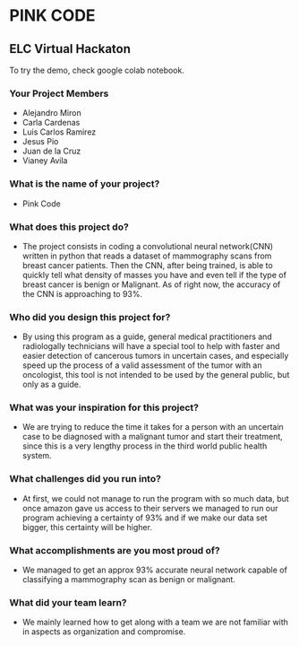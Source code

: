 # PINK CODE
## ELC Virtual Hackaton

To try the demo, check google colab notebook.

### Your Project Members

  - Alejandro Miron
  - Carla Cardenas
  - Luis Carlos Ramirez
  - Jesus Pio
  - Juan de la Cruz
  - Vianey Avila

### What is the name of your project?    

  - Pink Code
  
### What does this project do?

  - The project consists in coding a convolutional neural network(CNN) written in python that reads a dataset of mammography scans from breast cancer patients. Then the CNN, after being trained, is able to quickly tell what density of masses you have and even tell if the type of breast cancer is benign or Malignant.
As of right now, the accuracy of the CNN is approaching to 93%.

### Who did you design this project for?

  - By using this program as a guide, general medical practitioners and radiologally technicians will have a special tool to help with faster and easier detection of cancerous tumors in uncertain cases, and especially speed up the process of a valid assessment of the tumor with an oncologist, this tool is not intended to be used by the general public, but only as a guide.

### What was your inspiration for this project?

  - We are trying to reduce the time it takes for a person with an uncertain case to be diagnosed with a malignant tumor and start their treatment, since this is a very lengthy process in the third world public health system.

### What challenges did you run into?

  - At first, we could not manage to run the program with so much data, but once amazon gave us access to their servers we managed to run our program achieving a certainty of 93% and if we make our data set bigger, this certainty will be higher. 

### What accomplishments are you most proud of?

  - We managed to get an approx 93% accurate neural network capable of classifying a mammography scan as benign or malignant.

### What did your team learn?

  - We mainly learned how to get along with a team we are not familiar with in aspects as organization and compromise.

